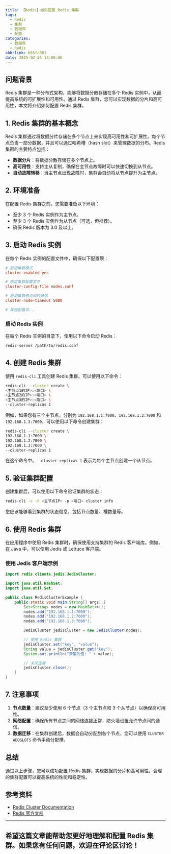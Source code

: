 ```yaml
---
title: 【Redis】如何配置 Redis 集群
tags:
  - Redis
  - 集群
  - 数据库
  - 配置
categories:
  - 数据库
  - Redis
abbrlink: b55fa583
date: 2025-02-26 14:00:00
---
```


## 问题背景

Redis 集群是一种分布式架构，能够将数据分散存储在多个 Redis 实例中，从而提高系统的可扩展性和可用性。通过 Redis 集群，您可以实现数据的分片和高可用性，本文将介绍如何配置 Redis 集群。

## 1. Redis 集群的基本概念

Redis 集群通过将数据分片存储在多个节点上来实现高可用性和可扩展性。每个节点负责一部分数据，并且可以通过哈希槽（hash slot）来管理数据的分布。Redis 集群的主要特点包括：

- **数据分片**：将数据分散存储在多个节点上。
- **高可用性**：支持主从复制，确保在主节点故障时可以快速切换到从节点。
- **自动故障转移**：当主节点出现故障时，集群会自动将从节点提升为主节点。

## 2. 环境准备

在配置 Redis 集群之前，您需要准备以下环境：

- 至少 3 个 Redis 实例作为主节点。
- 至少 3 个 Redis 实例作为从节点（可选，但推荐）。
- 确保 Redis 版本为 3.0 及以上。

## 3. 启动 Redis 实例

在每个 Redis 实例的配置文件中，确保以下配置项：

```conf
# 启用集群模式
cluster-enabled yes

# 指定集群配置文件
cluster-config-file nodes.conf

# 启用集群节点间的通信
cluster-node-timeout 5000

# 其他配置项...
```

### 启动 Redis 实例

在每个 Redis 实例的目录下，使用以下命令启动 Redis：

```bash
redis-server /path/to/redis.conf
```

## 4. 创建 Redis 集群

使用 `redis-cli` 工具创建 Redis 集群。可以使用以下命令：

```bash
redis-cli --cluster create \
<主节点1的IP>:<端口> \
<主节点2的IP>:<端口> \
<主节点3的IP>:<端口> \
--cluster-replicas 1
```

例如，如果您有三个主节点，分别为 `192.168.1.1:7000`、`192.168.1.2:7000` 和 `192.168.1.3:7000`，可以使用以下命令创建集群：

```bash
redis-cli --cluster create \
192.168.1.1:7000 \
192.168.1.2:7000 \
192.168.1.3:7000 \
--cluster-replicas 1
```

在这个命令中，`--cluster-replicas 1` 表示为每个主节点创建一个从节点。

## 5. 验证集群配置

创建集群后，可以使用以下命令验证集群的状态：

```bash
redis-cli -c -h <主节点IP> -p <端口> cluster info
```

您应该能够看到集群的状态信息，包括节点数量、槽数量等。

## 6. 使用 Redis 集群

在应用程序中使用 Redis 集群时，确保使用支持集群的 Redis 客户端库。例如，在 Java 中，可以使用 Jedis 或 Lettuce 客户端。

### 使用 Jedis 客户端示例

```java
import redis.clients.jedis.JedisCluster;

import java.util.HashSet;
import java.util.Set;

public class RedisClusterExample {
    public static void main(String[] args) {
        Set<String> nodes = new HashSet<>();
        nodes.add("192.168.1.1:7000");
        nodes.add("192.168.1.2:7000");
        nodes.add("192.168.1.3:7000");

        JedisCluster jedisCluster = new JedisCluster(nodes);

        // 使用 Redis 集群
        jedisCluster.set("key", "value");
        String value = jedisCluster.get("key");
        System.out.println("获取的值: " + value);

        // 关闭连接
        jedisCluster.close();
    }
}
```

## 7. 注意事项

1. **节点数量**：建议至少使用 6 个节点（3 个主节点和 3 个从节点）以确保高可用性。
2. **网络配置**：确保所有节点之间的网络连接正常，防火墙设置允许节点间的通信。
3. **数据迁移**：在集群创建后，数据会自动分配到各个节点，您可以使用 `CLUSTER ADDSLOTS` 命令手动分配槽。

## 总结

通过以上步骤，您可以成功配置 Redis 集群，实现数据的分片和高可用性。合理的集群配置可以提高系统的性能和稳定性。

## 参考资料

- [Redis Cluster Documentation](https://redis.io/topics/cluster-tutorial)
- [Redis 官方文档](https://redis.io/documentation)

---

希望这篇文章能帮助您更好地理解和配置 Redis 集群。如果您有任何问题，欢迎在评论区讨论！
--- 